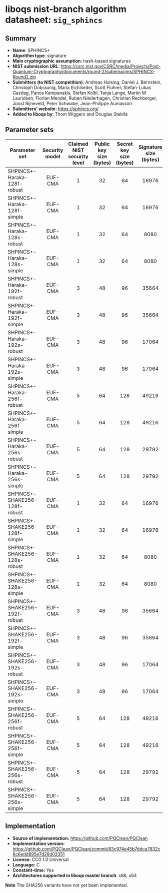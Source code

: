 liboqs nist-branch algorithm datasheet: `sig_sphincs`
=====================================================

Summary
-------

- **Name**: SPHINCS+
- **Algorithm type**: signature
- **Main cryptographic assumption**: hash-based signatures
- **NIST submission URL**: https://csrc.nist.gov/CSRC/media/Projects/Post-Quantum-Cryptography/documents/round-2/submissions/SPHINCS-Round2.zip
- **Submitters (to NIST competition)**: Andreas Hulsing, Daniel J. Bernstein, Christoph Dobraunig, Maria Eichlseder, Scott Fluhrer, Stefan-Lukas Gazdag, Panos Kampanakis, Stefan Kolbl, Tanja Lange, Martin M Lauridsen, Florian Mendel, Ruben Niederhagen, Christian Rechberger, Joost Rijneveld, Peter Schwabe, Jean-Philippe Aumasson
- **Submitters' website**: https://sphincs.org/
- **Added to liboqs by**: Thom Wiggers and Douglas Stebila

Parameter sets
--------------

| Parameter set                 | Security model | Claimed NIST security level | Public key size (bytes) | Secret key size (bytes) | Signature size (bytes) |
|-------------------------------|:--------------:|:---------------------------:|:-----------------------:|:-----------------------:|:----------------------:|
| SHPINCS+-Haraka-128f-robust   |     EUF-CMA    |              1              |            32           |            64           |          16976         |
| SHPINCS+-Haraka-128f-simple   |     EUF-CMA    |              1              |            32           |            64           |          16976         |
| SHPINCS+-Haraka-128s-robust   |     EUF-CMA    |              1              |            32           |            64           |          8080          |
| SHPINCS+-Haraka-128s-simple   |     EUF-CMA    |              1              |            32           |            64           |          8080          |
| SHPINCS+-Haraka-192f-robust   |     EUF-CMA    |              3              |            48           |            96           |          35664         |
| SHPINCS+-Haraka-192f-simple   |     EUF-CMA    |              3              |            48           |            96           |          35664         |
| SHPINCS+-Haraka-192s-robust   |     EUF-CMA    |              3              |            48           |            96           |          17064         |
| SHPINCS+-Haraka-192s-simple   |     EUF-CMA    |              3              |            48           |            96           |          17064         |
| SHPINCS+-Haraka-256f-robust   |     EUF-CMA    |              5              |            64           |            128          |          49216         |
| SHPINCS+-Haraka-256f-simple   |     EUF-CMA    |              5              |            64           |            128          |          49216         |
| SHPINCS+-Haraka-256s-robust   |     EUF-CMA    |              5              |            64           |            128          |          29792         |
| SHPINCS+-Haraka-256s-simple   |     EUF-CMA    |              5              |            64           |            128          |          29792         |
| SHPINCS+-SHAKE256-128f-robust |     EUF-CMA    |              1              |            32           |            64           |          16976         |
| SHPINCS+-SHAKE256-128f-simple |     EUF-CMA    |              1              |            32           |            64           |          16976         |
| SHPINCS+-SHAKE256-128s-robust |     EUF-CMA    |              1              |            32           |            64           |          8080          |
| SHPINCS+-SHAKE256-128s-simple |     EUF-CMA    |              1              |            32           |            64           |          8080          |
| SHPINCS+-SHAKE256-192f-robust |     EUF-CMA    |              3              |            48           |            96           |          35664         |
| SHPINCS+-SHAKE256-192f-simple |     EUF-CMA    |              3              |            48           |            96           |          35664         |
| SHPINCS+-SHAKE256-192s-robust |     EUF-CMA    |              3              |            48           |            96           |          17064         |
| SHPINCS+-SHAKE256-192s-simple |     EUF-CMA    |              3              |            48           |            96           |          17064         |
| SHPINCS+-SHAKE256-256f-robust |     EUF-CMA    |              5              |            64           |            128          |          49216         |
| SHPINCS+-SHAKE256-256f-simple |     EUF-CMA    |              5              |            64           |            128          |          49216         |
| SHPINCS+-SHAKE256-256s-robust |     EUF-CMA    |              5              |            64           |            128          |          29792         |
| SHPINCS+-SHAKE256-256s-simple |     EUF-CMA    |              5              |            64           |            128          |          29792         |

Implementation
--------------

- **Source of implementation:** https://github.com/PQClean/PQClean
- **Implementation version:** https://github.com/PQClean/PQClean/commit/83c974e45b7ddca7832c8c6edd895e7d26d03351
- **License:** CC0 1.0 Universal
- **Language:** C
- **Constant-time:** Yes
- **Architectures supported in liboqs master branch**: x86, x64

**Note** The SHA256 variants have not yet been implemented.